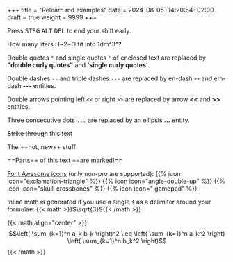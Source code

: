 +++
title = "Relearn md examples"
date = 2024-08-05T14:20:54+02:00
draft = true 
weight = 9999
+++

Press <kbd>STRG</kbd> <kbd>ALT</kbd> <kbd>DEL</kbd> to end your shift early.

How many liters H~2~O fit into 1dm^3^?

Double quotes `"` and single quotes `'` of enclosed text are replaced by **"double curly quotes"** and **'single curly quotes'**.

Double dashes `--` and triple dashes `---` are replaced by en-dash **--** and em-dash **---** entities.

Double arrows pointing left `<<` or right `>>` are replaced by arrow **<<** and **>>** entities.

Three consecutive dots `...` are replaced by an ellipsis **...** entity.

~~Strike through~~ this text

The ++hot, new++ stuff

==Parts== of this text ==are marked!==


[Font Awesome icons](https://fontawesome.com/icons) (only non-pro are supported): 
{{% icon icon="exclamation-triangle" %}}
{{% icon icon="angle-double-up" %}}
{{% icon icon="skull-crossbones" %}}
{{% icon icon=" gamepad" %}}

Inline math is generated if you use a single `$` as a delimiter around your formulae: {{< math >}}$\sqrt{3}${{< /math >}}

{{< math align="center" >}}
$$\left( \sum_{k=1}^n a_k b_k \right)^2 \leq \left( \sum_{k=1}^n a_k^2 \right) \left( \sum_{k=1}^n b_k^2 \right)$$
{{< /math >}}

